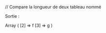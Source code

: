 // Compare la longueur de deux tableau nommé

<?php
  $tab1 = array("a", "b", "f", "g");
  $tab2 = array("a", "b", "c", "d", "e");
   
  // Comparer les valeurs
  $cmp = array_diff($tab1, $tab2);
  print_r($cmp);
?>

Sortie :

Array (
[2] => f
[3] => g
)
